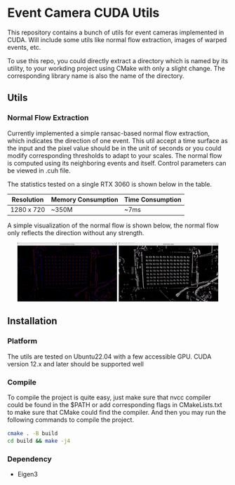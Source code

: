 # Event Camera CUDA Utils

This repository contains a bunch of utils for event cameras implemented in CUDA. Will include some utils like normal flow extraction, images of warped events, etc.

To use this repo, you could directly extract a directory which is named by its utility, to your workding project using CMake with only a slight change. The corresponding library name is also the name of the directory.

## Utils

### Normal Flow Extraction

Currently implemented a simple ransac-based normal flow extraction, which indicates the direction of one event. This util accept a time surface as the input and the pixel value should be in the unit of seconds or you could modify corresponding thresholds to adapt to your scales. The normal flow is computed using its neighboring events and itself. Control parameters can be viewed in .cuh file.

The statistics tested on a single RTX 3060 is shown below in the table.

| Resolution      | Memory Consumption | Time Consumption |
|-----------------|-------------------|------------------|
| 1280 x 720      | ~350M               | ~7ms            |

A simple visualization of the normal flow is shown below, the normal flow only reflects the direction without any strength.

<p align="center">
  <img src="https://github.com/zppppppx/event_camera_cuda_utils/blob/main/resources/imgs/normal_flow_extraction/accumulated_event_image.jpg" width="45%" alt="Accumulated Event Image"/>
  <img src="https://github.com/zppppppx/event_camera_cuda_utils/blob/main/resources/imgs/normal_flow_extraction/normal_flow_image.jpg" width="45%" alt="Normal Flow Image"/>
</p>


## Installation

### Platform

The utils are tested on Ubuntu22.04 with a few accessible GPU. CUDA version 12.x and later should be supported well

### Compile

To compile the project is quite easy, just make sure that nvcc compiler could be found in the $PATH or add corresponding flags in CMakeLists.txt to make sure that CMake could find the compiler. And then you may run the following commands to compile the project.

```bash
cmake . -B build
cd build && make -j4
```

### Dependency

- Eigen3